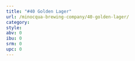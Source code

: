 ```yaml
---
title: "#40 Golden Lager"
url: /minocqua-brewing-company/40-golden-lager/
category: 
style: 
abv: 0
ibu: 0
srm: 0
upc: 0
---
```


